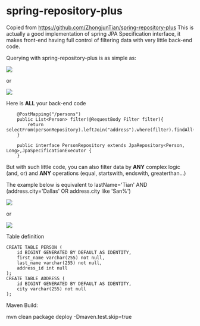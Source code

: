 # spring-repository-plus
Copied from https://github.com/ZhongjunTian/spring-repository-plus
This is actually a good implementation of spring JPA Specification interface, it makes front-end having full control of filtering data with very little back-end code.

Querying with spring-repository-plus is as simple as:


![](http://upload-images.jianshu.io/upload_images/6110329-0cf77a8569a20c56.png?imageMogr2/auto-orient/strip%7CimageView2/2/w/1240)

or

![](http://upload-images.jianshu.io/upload_images/6110329-52fc3da8a7b2eb08.png?imageMogr2/auto-orient/strip%7CimageView2/2/w/1240)

Here is **ALL** your back-end code
```
    @PostMapping("/persons")
    public List<Person> filter(@RequestBody Filter filter){
        return selectFrom(personRepository).leftJoin("address").where(filter).findAll();
    }
```
```
    public interface PersonRepository extends JpaRepository<Person, Long>,JpaSpecificationExecutor {
    }
```
But with such little code, you can also filter data by **ANY** complex logic (and, or) and **ANY** operations (equal, startswith, endswith, greaterthan...)

The example below is equivalent to 
lastName='Tian' AND (address.city='Dallas' OR address.city like 'San%')

![](http://upload-images.jianshu.io/upload_images/6110329-7ddd70b1687f6900.png?imageMogr2/auto-orient/strip%7CimageView2/2/w/1240)

or

![](http://upload-images.jianshu.io/upload_images/6110329-cf58162836cbae40.png?imageMogr2/auto-orient/strip%7CimageView2/2/w/1240)

Table definition
```
CREATE TABLE PERSON (
	id BIGINT GENERATED BY DEFAULT AS IDENTITY,
	first_name varchar(255) not null,
	last_name varchar(255) not null,
	address_id int null
);
CREATE TABLE ADDRESS (
	id BIGINT GENERATED BY DEFAULT AS IDENTITY,
	city varchar(255) not null
);
```
Maven Build:

mvn clean package deploy -Dmaven.test.skip=true